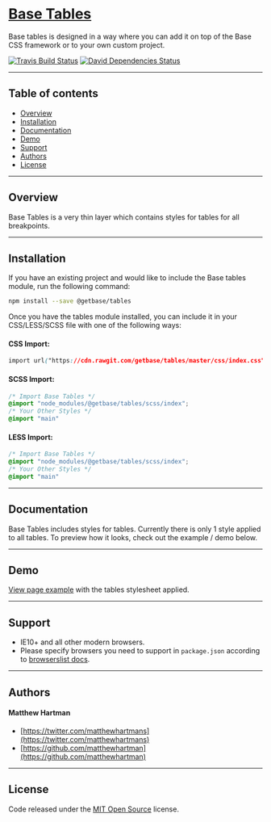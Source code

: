 # [Base Tables](http://getbase.org)

Base tables is designed in a way where you can add it on top of the Base CSS framework or to your own custom project.

[![Travis Build Status][travis-img]][travis] [![David Dependencies Status][david-img]][david]

[travis-img]:   https://img.shields.io/travis/getbase/tables.svg?branch=master
[david-img]:    https://img.shields.io/david/dev/getbase/tables.svg?branch=master&label=dependencies
[travis]:       https://travis-ci.org/getbase/tables
[david]:        https://david-dm.org/getbase/tables?type=dev

* * *

## Table of contents

* [Overview](#overview)
* [Installation](#installation)
* [Documentation](#documentation)
* [Demo](#demo)
* [Support](#support)
* [Authors](#authors)
* [License](#license)

* * *

## Overview

Base Tables is a very thin layer which contains styles for tables for all breakpoints.

* * *

## Installation

If you have an existing project and would like to include the Base tables module, run the following command:

```bash
npm install --save @getbase/tables
```

Once you have the tables module installed, you can include it in your CSS/LESS/SCSS file with one of the following ways:

#### CSS Import:
  ```css
  import url("https://cdn.rawgit.com/getbase/tables/master/css/index.css");
  ```

#### SCSS Import:

  ```scss
  /* Import Base Tables */
  @import "node_modules/@getbase/tables/scss/index";
  /* Your Other Styles */
  @import "main"
  ```


#### LESS Import:

  ```css
  /* Import Base Tables */
  @import "node_modules/@getbase/tables/scss/index";
  /* Your Other Styles */
  @import "main"
  ```

* * *

## Documentation

Base Tables includes styles for tables. Currently there is only 1 style applied to all tables. To preview how it looks, check out the example / demo below.

* * *

## Demo

[View page example](https://cdn.rawgit.com/getbase/tables/master/index.html) with the tables stylesheet applied.

* * *

## Support

* IE10+ and all other modern browsers.
* Please specify browsers you need to support in `package.json` according to [browserslist docs](https://github.com/ai/browserslist#queries).

* * *

## Authors

#### Matthew Hartman

* [https://twitter.com/matthewhartmans](https://twitter.com/matthewhartmans)
* [https://github.com/matthewhartman](https://github.com/matthewhartman)

* * *

## License

Code released under the [MIT Open Source](https://opensource.org/licenses/MIT) license.